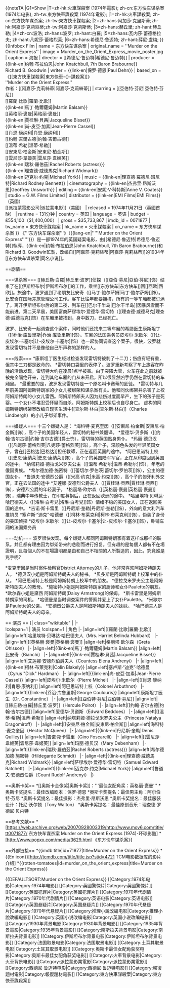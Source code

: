 {{noteTA
|G1=Show
|T=zh-hk:火車謀殺案 (1974年電影); zh-cn:东方快车谋杀案 (1974年电影); zh-tw:東方快車謀殺案 (1974年電影);
|1=zh-hk:火車謀殺案; zh-cn:东方快车谋杀案; zh-tw:東方快車謀殺案;
|2=zh-hans:阿加莎·克里斯蒂;zh-hk:阿嘉莎·克莉絲蒂;zh-tw:阿嘉莎·克莉斯蒂;
|3=zh-hans:赫丘里; zh-hant:赫丘勒;
|4=zh-cn:波洛; zh-hans:波罗; zh-hant:白羅;
|5=zh-hans:瓦内莎·蕾德格拉夫; zh-hant:凡妮莎·蕾格烈芙;
|6=zh-hans:希德尼·鲁迈特; zh-hant:薛尼·盧梅;
}}
{{Infobox Film
| name = 东方快车谋杀案
| original_name = ''Murder on the Orient Express''
| image   = Murder_on_the_Orient_Express_movie_poster.jpg
| caption = 海报
| director = [[希德尼·鲁迈特|希德尼·鲁迈特]]
| producer = {{link-en|约翰·布拉伯恩|John Knatchbull, 7th Baron Brabourne}}<br />Richard B. Goodwin
| writer = {{link-en|保罗·德恩|Paul Dehn}}
| based_on = 《[[東方快車謀殺案|東方快車-{}-謀殺案]]》<br />''Murder on the Orient Express''<br />作者：[[阿嘉莎·克莉絲蒂|阿嘉莎·克莉絲蒂]]
| starring = [[亞伯特·芬尼|亞伯特·芬尼]]<br />[[羅蘭·比歌|羅蘭·比歌]]<br />{{link-en|馬丁·鮑爾薩姆|Martin Balsam}}<br />[[英格丽·褒曼|英格丽·褒曼]]<br />{{link-en|賈桂琳·貝茜|Jacqueline Bisset}}<br />{{link-en|尚-皮亞·加素|Jean-Pierre Cassel}}<br />[[肖恩·康纳利|肖恩·康纳利]]<br />[[約翰·吉爾古德|約翰·吉爾古德]]<br />[[溫蒂·希勒|溫蒂·希勒]]<br />[[安東尼·柏金斯|安東尼·柏金斯]]<br />[[雲尼莎·韋姬芙|雲尼莎·韋姬芙]]<br />{{link-en|瑞秋·羅伯茲|Rachel Roberts (actress)}}<br />{{link-en|理查德·威德馬克|Richard Widmark}}<br />{{link-en|迈克尔·约克|Michael York}}
| music = {{link-en|理查德·羅德尼·班尼特|Richard Rodney Bennett}}
| cinematography = {{link-en|杰弗里·昂斯沃思|Geoffrey Unsworth}}
| editing  = {{link-en|安妮·V·科特斯|Anne V. Coates}}
| studio   = G.W. Films Limited
| distributor = {{link-en|EMI Films|EMI Films}}（英國）<br />[[派拉蒙電影公司|派拉蒙电影]]（美國）
| released = 1974年11月21日（英國首映）
| runtime = 131分钟
| country   = 英国
| language = 英语
| budget = ₤554,100（$1,400,000）
| gross = $35,733,867
| imdb_id = 0071877
| tw_name = 東方快車謀殺案
| hk_name = 火車謀殺案
| cn_name = 东方快车谋杀案
}}
《'''东方快车谋杀案'''》（{{lang-en|'''''Murder on the Orient Express'''''}}）是一部1974年的英国疑案电影，由[[希德尼·鲁迈特|希德尼·鲁迈特]]執導，{{link-en|约翰·布拉伯恩|John Knatchbull, 7th Baron Brabourne}}和Richard B. Goodwin監製，改编自[[阿嘉莎·克莉絲蒂|阿嘉莎·克莉絲蒂]]的1934年[[东方快车谋杀案|同名小说]]。

==剧情==

===谋杀案===
[[赫丘勒·白羅|赫丘里·波罗]]侦探（[[亞伯·芬尼|亞伯·芬尼]]饰）结束了在[[伊斯坦布尔|伊斯坦布尔]]的工作，乘坐[[东方快车|东方快车]]回[[西欧|西欧]]。旅途中，波罗遇到了老朋友比安奇（[[马丁·鲍尔萨姆|马丁·鲍尔萨姆]]饰）。比安奇在国际差旅管理公司工作。客车比往年都要拥挤，所有的一等车厢都被订满了。离开伊斯坦布尔后的第二夜，列车在[[巴尔干半岛|巴尔干半岛]]因暴风雪而不能前进。第二天早晨，美国富商萨缪埃尔·爱德华·雷切特（[[理查德·威德马克|理查德·威德马克]]饰）在车厢里被找到，身中数刀，已经死亡。

波罗、比安奇一起调查这个案件，同时他们还找来二等车厢的希腊医生康斯坦丁（[[乔治·库鲁里斯|乔治·库鲁里斯]]饰）。车厢的法国乘务员皮埃尔·米歇尔（[[让-皮埃尔·卡塞尔|让-皮埃尔·卡塞尔]]饰）也一起协同调查这个案子。很快，波罗就发现雷切特并不是像他自己所声称的那样的人。

===线索===
*康斯坦丁医生经过检查发现雷切特被刺了十二刀；伤痕有轻有重，但其中三刀都是致命的。
*雷切特口袋里的表停了。波罗重新考察了车上旅客在昨晚的活动发现，雷切特大约在凌晨1点半被害。由于突降大雪，火车在此之前就被被完全隔绝开来，连到其他车厢的门从未开启，所以很显然凶手仍然在雷切特的车厢里。
*最重要的是，波罗发现雷切特是一个原名叫卡赛蒂的匪徒。
*雷切特与几年前美国阿姆斯特朗家的小女儿被绑架和谋杀案有关。他和同伙绑架并杀害了上校阿姆斯特朗的小女儿雷西。阿姆斯特郎夫人因为悲伤过度而早产，生下的孩子是死婴。一个女仆不堪忍受怀疑而自杀。阿姆斯特朗上校稍后也自尽身亡。
虚构的阿姆斯特朗绑架案改编自现实生活中[[查尔斯·林白|查尔斯·林白]]（Charles Lindbergh）的小儿子绑架事件。

===嫌疑人===
十三个嫌疑人是：
*海科特·麦克奎因（[[安東尼·柏金斯|安東尼·柏金斯]]饰），高个子的美国年轻人，雷切特的秘书兼翻译。
*爱德华·贝多斯（[[约翰·吉尔古德|约翰·吉尔古德]]爵士饰），雷切特的英国贴身男仆。
*玛丽·德贝汉（[[凡妮莎·蕾格烈芙|凡妮莎·蕾格烈芙]]饰），高个子，深颜色头发的年轻英国女子，曾在[[巴格达|巴格达]]担任教師，正在返回英国的途中。
*阿巴思诺特上校（[[史恩·康纳萊|史恩·康纳萊]]饰），高个子的英国陆军军官，正在从印度回到英国的途中。
*纳塔莉娅·德拉戈米罗夫公主（[[温蒂·希勒尔|温蒂·希勒尔]]饰），年老的俄国贵族。
*希尔德加德·施密特（[[蕾切尔·罗伯茨|蕾切尔·罗伯茨]]饰），公主的德国女仆。
*鲁道夫·安德烈公爵（[[米高·约克|米高·约克]]饰），高个子的匈牙利外交官，正在去法国的途中
*艾莲娜·安德烈公爵夫人（[[賈桂琳·貝西|賈桂琳·貝西]]饰），安德烈公爵的年轻妻子。
*格丽塔·欧尔森（[[英格丽·褒曼|英格丽·褒曼]]饰），瑞典中年传教士，在印度募捐后，正在返回欧洲的途中。
*哈里埃特·贝琳达·哈巴德夫人（[[洛琳·白考兒|洛琳·白考兒]]饰）情绪不稳的美国女人，正在返回美国的途中。
*吉诺·斯卡雷里（[[丹尼斯·奎勒|丹尼斯·奎勒]]饰），外向的意大利汽车推销员
*塞卢斯·“迪克”·哈德曼（[[柯林·布莱克利|柯林·布莱克利]]饰），伪装了身份的美国侦探
*皮埃尔·米歇尔（[[让-皮埃尔·卡塞尔|让-皮埃尔·卡塞尔]]饰），卧铺车厢的法国乘务员

===动机===
波罗很快发现，每个嫌疑人都同阿姆斯特朗家有着这样或那样的联系。并且都有理由因为绑架带来的悲剧而进行报复。但有趣的是每個人都有不在場證明，且每個人的不在場證明都是由和自己不相關的人所製造的，因此，究竟誰是兇手呢?

*麦克奎因是当时案件检察官District Attorney的儿子，他非常喜欢阿姆斯特朗夫人。
*德贝汉小姐是阿姆斯特朗夫人的秘书。
*贝多斯是阿姆斯特朗上校军中的仆从。
*阿巴思诺特上校是阿姆斯特朗上校军中的朋友。
*德拉戈米罗夫公主是阿姆斯特朗夫人的教母。
*施密特小姐是阿姆斯特朗家的厨师和女仆Paulette的朋友。
*欧尔森小姐是黛西 阿姆斯特朗(Daisy Armstrong)的保姆。
*斯卡雷里是阿姆斯特朗家的司机。
*哈德曼是当时调查案件的警察并爱上了女仆Paulette。
*米歇尔是Paulette的父亲。
*安德烈公爵夫人是阿姆斯特朗夫人的妹妹。
*哈巴德夫人是阿姆斯特朗夫人的母亲。

== 演员 ==
{| class="wikitable" |
|-  
!colspan=1 | 演员
!colspan=1 | 角色
|- 
|align=left|[[羅蘭·比歌|羅蘭·比歌]]
|align=left|哈里埃特·贝琳达·哈巴德夫人（Mrs. Harriet Belinda Hubbard）
|- 
|align=left|[[英格丽·褒曼|英格丽·褒曼]]
|align=left|格丽塔·欧尔森（Greta Ohlsson）
|- 
|align=left|{{link-en|馬丁·鮑爾薩姆|Martin Balsam}}
|align=left|比安奇（Bianchi）
|- 
|align=left|{{link-en|賈桂琳·貝茜|Jacqueline Bisset}}
|align=left|艾莲娜·安德烈伯爵夫人（Countess Elena Andrenyi）
|- 
|align=left|{{link-en|柯林·布萊克利|Colin Blakely}}
|align=left|塞卢斯·“迪克”·哈德曼（Cyrus "Dick" Hardman）
|- 
|align=left|{{link-en|尚-皮亞·加素|Jean-Pierre Cassel}}
|align=left|皮埃尔·米歇尔（Pierre Michel）
|- 
|align=left|[[肖恩·康纳利|肖恩·康纳利]]
|align=left|阿巴思诺特上校（Colonel Arbuthnot）
|- 
|align=left|{{link-en|乔治·库鲁里斯|George Coulouris}}
|align=left|康斯坦丁医生（Dr. Constantine）
|- 
|align=left|[[亞伯特·芬尼|亞伯特·芬尼]]
|align=left|[[赫丘勒·白羅|赫丘里·波罗]]（Hercule Poirot）
|- 
|align=left|[[约翰·吉尔古德|约翰·吉尔古德]]
|align=left|爱德华·贝道斯（Edward Beddoes）
|- 
|align=left|[[溫蒂·希勒|溫蒂·希勒]]
|align=left|纳塔莉娅·德拉戈米罗夫公主（Princess Natalya Dragomiroff）
|- 
|aligh=left|[[安東尼·柏金斯|安東尼·柏金斯]]
|align=left|海科特·麦克奎因（Hector McQueen）
|-
|align=left|{{link-en|丹尼斯·奎勒|Denis Quilley}}
|align=left|吉诺·斯卡雷里（Gino Foscarelli）
|- 
|align=left|[[雲尼莎·韋姬芙|雲尼莎·韋姬芙]]
|align=left|玛丽·德贝汉（Mary Debenham）
|- 
|align=left|{{link-en|瑞秋·羅伯茲|Rachel Roberts (actress)}}
|align=left|希尔德加德·施密特（Hildegarde Schmidt）
|- 
|align=left|{{link-en|理查德·威德馬克|Richard Widmark}}
|align=left|萨缪埃尔·爱德华·雷切特（Samuel Edward Ratchett）
|- 
|align=left|{{link-en|迈克尔·约克|Michael York}}
|align=left|鲁道夫·安德烈伯爵（Count Rudolf Andrenyi）
|}
<div style="clear: both"></div>

==奥斯卡奖==
*[[奥斯卡金像奖|奥斯卡奖]]：'''最佳女配角奖：英格丽·褒曼'''
*奥斯卡奖提名：最佳改编剧本：保罗·德恩
*奥斯卡奖提名：最佳男主角：阿尔伯特·芬尼
*奥斯卡奖提名：最佳摄影：杰弗里·昂斯沃思
*奥斯卡奖提名：最佳服装设计：托尼·沃尔顿（Tony Walton）
*奥斯卡奖提名：最佳原创音乐：理查德·罗德尼·贝内特

==参考文献==
*[https://web.archive.org/web/20070928003319/http://www.mov6.com/title/tt0071877/ 东方快车谋杀案 Murder on the Orient Express (1974)-环球影酷]
*[http://www.popxx.com/media/3629.html 《东方快车谋杀案》]

==外部链接==
*{{imdb title|id=71877|title=Murder on the Orient Express}}
*{{En icon}}[http://tcmdb.com/title/title.jsp?stid=4721 TCM电影数据库的影片介绍]
*{{rotten-tomatoes|id=murder_on_the_orient_express|title=Murder on the Orient Express}}

{{DEFAULTSORT:Murder on the Orient Express}}
[[Category:1974年电影|Category:1974年电影]]
[[Category:英國驚悚片|Category:英國驚悚片]]
[[Category:英國犯罪片|Category:英國犯罪片]]
[[Category:1970年代剧情片|Category:1970年代剧情片]]
[[Category:英语电影|Category:英语电影]]
[[Category:英国悬疑片|Category:英国悬疑片]]
[[Category:1970年代悬疑片|Category:1970年代悬疑片]]
[[Category:推理小說改編电影|Category:推理小說改編电影]]
[[Category:英国小说改编电影|Category:英国小说改编电影]]
[[Category:1930年背景电影|Category:1930年背景电影]]
[[Category:1935年背景電影|Category:1935年背景電影]]
[[Category:南斯拉夫背景电影|Category:南斯拉夫背景电影]]
[[Category:伊斯坦布尔背景电影|Category:伊斯坦布尔背景电影]]
[[Category:法国取景电影|Category:法国取景电影]]
[[Category:土耳其取景电影|Category:土耳其取景电影]]
[[Category:奥斯卡最佳女配角获奖电影|Category:奥斯卡最佳女配角获奖电影]]
[[Category:火車背景电影|Category:火車背景电影]]
[[Category:派拉蒙影業電影|Category:派拉蒙影業電影]]
[[Category:西德尼·鲁迈特电影|Category:西德尼·鲁迈特电影]]
[[Category:報復題材電影|Category:報復題材電影]]
[[Category:東方快車謀殺案|Category:東方快車謀殺案]]
